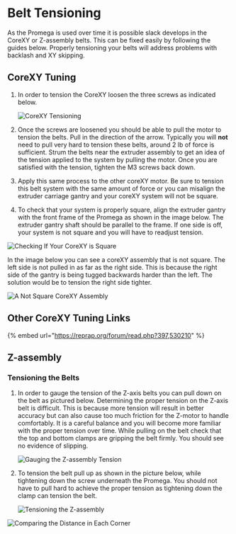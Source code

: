 # Belt Tensioning

As the Promega is used over time it is possible slack develops in the CoreXY or Z-assembly belts. This can be fixed easily by following the guides below. Properly tensioning your belts will address problems with backlash and XY skipping.

## CoreXY Tuning

1. In order to tension the CoreXY loosen the three screws as indicated below.

   ![CoreXY Tensioning](../.gitbook/assets/fw2dceds663usirn-tensioningcorexy.jpg)

2. Once the screws are loosened you should be able to pull the motor to tension the belts. Pull in the direction of the arrow. Typically you will **not** need to pull very hard to tension these belts, around 2 lb of force is sufficient. Strum the belts near the extruder assembly to get an idea of the tension applied to the system by pulling the motor. Once you are satisfied with the tension, tighten the M3 screws back down.
3. Apply this same process to the other coreXY motor. Be sure to tension this belt system with the same amount of force or you can misalign the extruder carriage gantry and your coreXY system will not be square. 
4. To check that your system is properly square, align the extruder gantry with the front frame of the Promega as shown in the image below. The extruder gantry shaft should be parallel to the frame. If one side is off, your system is not square and you will have to readjust tension. 

![Checking If Your CoreXY is Square](../.gitbook/assets/howtocheckifsquare.jpg)

In the image below you can see a coreXY assembly that is not square. The left side is not pulled in as far as the right side. This is because the right side of the gantry is being tugged backwards harder than the left. The solution would be to tension the right side tighter.

![A Not Square CoreXY Assembly](../.gitbook/assets/notsquarecorexy.jpg)

## Other CoreXY Tuning Links

{% embed url="https://reprap.org/forum/read.php?397,530210" %}

## Z-assembly

### Tensioning the Belts

1. In order to gauge the tension of the Z-axis belts you can pull down on the belt as pictured below. Determining the proper tension on the Z-axis belt is difficult. This is because more tension will result in better accuracy but can also cause too much friction for the Z-motor to handle comfortably. It is a careful balance and you will become more familiar with the proper tension over time. While pulling on the belt check that the top and bottom clamps are gripping the belt firmly. You should see no evidence of slipping.

   ![Gauging the Z-assembly Tension](../.gitbook/assets/w94x14fanyl02dp2-belttension.jpg)

2. To tension the belt pull up as shown in the picture below, while tightening down the screw underneath the Promega. You should not have to pull hard to achieve the proper tension as tightening down the clamp can tension the belt.

   ![Tensioning the Z-assembly](../.gitbook/assets/xg91hfq6npl3of53-tensioningthebelt.jpg)



![Comparing the Distance in Each Corner](../.gitbook/assets/zvlnwj7ervnsrbpg-distancebedcorners.jpg)

